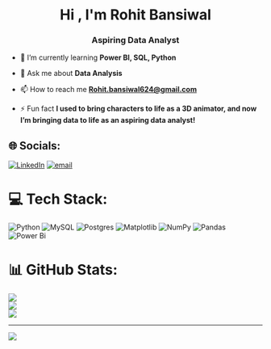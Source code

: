 

<h1 align="center">Hi , I'm Rohit Bansiwal</h1>
<h3 align="center">Aspiring Data Analyst</h3>


- 🌱 I’m currently learning **Power BI, SQL, Python**

- 💬 Ask me about **Data Analysis**

- 📫 How to reach me **Rohit.bansiwal624@gmail.com**

- ⚡ Fun fact **I used to bring characters to life as a 3D animator, and now I’m bringing data to life as an aspiring data analyst!**


## 🌐 Socials:
[![LinkedIn](https://img.shields.io/badge/LinkedIn-%230077B5.svg?logo=linkedin&logoColor=white)](https://linkedin.com/in/rb624) [![email](https://img.shields.io/badge/Email-D14836?logo=gmail&logoColor=white)](mailto:Rohit.bansiwal624@gmail.com) 

# 💻 Tech Stack:
![Python](https://img.shields.io/badge/python-3670A0?style=for-the-badge&logo=python&logoColor=ffdd54) ![MySQL](https://img.shields.io/badge/mysql-4479A1.svg?style=for-the-badge&logo=mysql&logoColor=white) ![Postgres](https://img.shields.io/badge/postgres-%23316192.svg?style=for-the-badge&logo=postgresql&logoColor=white) ![Matplotlib](https://img.shields.io/badge/Matplotlib-%23ffffff.svg?style=for-the-badge&logo=Matplotlib&logoColor=black) ![NumPy](https://img.shields.io/badge/numpy-%23013243.svg?style=for-the-badge&logo=numpy&logoColor=white) ![Pandas](https://img.shields.io/badge/pandas-%23150458.svg?style=for-the-badge&logo=pandas&logoColor=white) ![Power Bi](https://img.shields.io/badge/power_bi-F2C811?style=for-the-badge&logo=powerbi&logoColor=black)
# 📊 GitHub Stats:
![](https://github-readme-stats.vercel.app/api?username=Rohit624&theme=dark&hide_border=false&include_all_commits=false&count_private=false)<br/>
![](https://nirzak-streak-stats.vercel.app/?user=Rohit624&theme=dark&hide_border=false)<br/>
![](https://github-readme-stats.vercel.app/api/top-langs/?username=Rohit624&theme=dark&hide_border=false&include_all_commits=false&count_private=false&layout=compact)

---
[![](https://visitcount.itsvg.in/api?id=Rohit624&icon=0&color=0)](https://visitcount.itsvg.in)

<!-- Proudly created with GPRM ( https://gprm.itsvg.in ) -->
